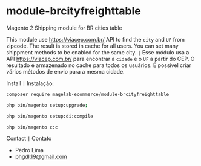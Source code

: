 # module-brcityfreighttable
Magento 2 Shipping module for BR cities table

This module use https://viacep.com.br/ API to find the `city` and `UF` from zipcode. The result is stored in cache for all users. You can set many shippment methods to be enabled for the same city. `|` Esse módulo usa a API https://viacep.com.br/ para encontrar a `cidade` e o `UF` a partir do CEP. O resultado é armazenado no cache para todos os usuários. É possível criar vários métodos de envio para a mesma cidade.

Install `|` Instalação:

```bash
composer require magelab-ecommerce/module-brcityfreighttable
```

```bash
php bin/magento setup:upgrade;
```

```bash
php bin/magento setup:di:compile
```

```bash
php bin/magento c:c
```




Contact `|` Contato
- Pedro Lima
- phgdl.19@gmail.com
